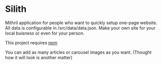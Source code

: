 # Silith
Mithril application for people who want to quickly setup one-page website.
All data is configurable in /src/data/data.json.
Make your own site for your local buisness or even for your person.

This project requires [npm](https://www.npmjs.com/)

You can add as many articles or carousel images as you want. (Thought how it will look is another matter)
